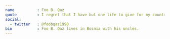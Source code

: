 ```yaml
---
name          : Foo B. Qaz
quote         : I regret that I have but one life to give for my country.
social:
  - twitter   : @foobqaz1990
bio           : Foo B. Qaz lives in Bosnia with his uncles.
---
```

